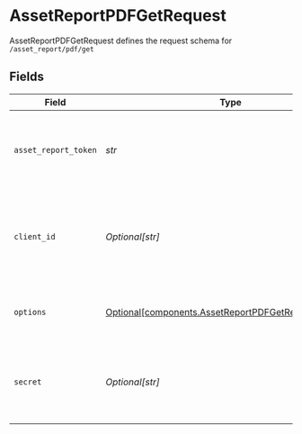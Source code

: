 # AssetReportPDFGetRequest

AssetReportPDFGetRequest defines the request schema for `/asset_report/pdf/get`


## Fields

| Field                                                                                                                                            | Type                                                                                                                                             | Required                                                                                                                                         | Description                                                                                                                                      |
| ------------------------------------------------------------------------------------------------------------------------------------------------ | ------------------------------------------------------------------------------------------------------------------------------------------------ | ------------------------------------------------------------------------------------------------------------------------------------------------ | ------------------------------------------------------------------------------------------------------------------------------------------------ |
| `asset_report_token`                                                                                                                             | *str*                                                                                                                                            | :heavy_check_mark:                                                                                                                               | A token that can be provided to endpoints such as `/asset_report/get` or `/asset_report/pdf/get` to fetch or update an Asset Report.             |
| `client_id`                                                                                                                                      | *Optional[str]*                                                                                                                                  | :heavy_minus_sign:                                                                                                                               | Your Plaid API `client_id`. The `client_id` is required and may be provided either in the `PLAID-CLIENT-ID` header or as part of a request body. |
| `options`                                                                                                                                        | [Optional[components.AssetReportPDFGetRequestOptions]](../../models/components/assetreportpdfgetrequestoptions.md)                               | :heavy_minus_sign:                                                                                                                               | An optional object to filter or add data to `/asset_report/get` results. If provided, must be non-`null`.                                        |
| `secret`                                                                                                                                         | *Optional[str]*                                                                                                                                  | :heavy_minus_sign:                                                                                                                               | Your Plaid API `secret`. The `secret` is required and may be provided either in the `PLAID-SECRET` header or as part of a request body.          |